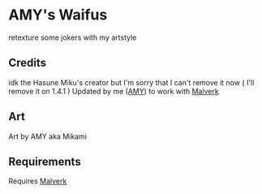 # AMY's Waifus
retexture some jokers with my artstyle
## Credits
idk the Hasune Miku's creator but I'm sorry that I can't remove it now ( I'll remove it on 1.4.1 )
Updated by me ([AMY](https://github.com/mikamiamy)) to work with [Malverk](https://github.com/Eremel/Malverk)
## Art
Art by AMY aka Mikami
## Requirements
Requires [Malverk](https://github.com/Eremel/Malverk)